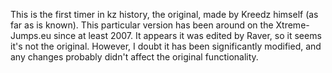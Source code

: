 This is the first timer in kz history, the original, made by Kreedz himself (as far as is known). This particular version has been around on the Xtreme-Jumps.eu since at least 2007. It appears it was edited by Raver, so it seems it's not the original. However, I doubt it has been significantly modified, and any changes probably didn't affect the original functionality.
